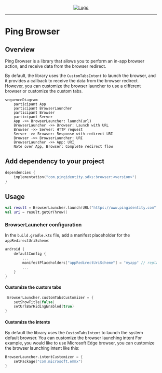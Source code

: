 <p align="center">
  <a href="https://github.com/ForgeRock/ping-android-sdk">
    <img src="https://www.pingidentity.com/content/dam/picr/nav/Ping-Logo-2.svg" alt="Logo">
  </a>
  <hr/>
</p>

# Ping Browser

## Overview

Ping Browser is a library that allows you to perform an in-app browser action, and receive data from the browser
redirect.

By default, the library uses the `CustomTabsIntent` to launch the browser, and it provides a callback to receive the
data from the browser redirect. However, you can customize the browser launcher to use a different browser or customize
the custom tabs.

```mermaid
sequenceDiagram
    participant App
    participant BrowserLauncher
    participant Browser
    participant Server
    App ->> BrowserLauncher: launch(url)
    BrowserLauncher ->> Browser: Launch with URL
    Browser ->> Server: HTTP request
    Server ->> Browser: Response with redirect URI
    Browser ->> BrowserLauncher: URI
    BrowserLauncher ->> App: URI
    Note over App, Browser: Complete redirect flow
```

## Add dependency to your project

```kotlin
dependencies {
    implementation("com.pingidentity.sdks:browser:<version>")
}
```

## Usage

```kotlin
val result = BrowserLauncher.launch(URL("https://www.pingidentity.com"))
val uri = result.getOrThrow()
```

### BrowserLauncher configuration

In the `build.gradle.kts` file, add a manifest placeholder for the `appRedirectUriScheme`:

```kotlin
android {
    defaultConfig {
        ...
        manifestPlaceholders["appRedirectUriScheme"] = "myapp" // replace with your app scheme
        ...
    }
}
```

#### Customize the custom tabs

```kotlin
 BrowserLauncher.customTabsCustomizer = {
    setShowTitle(false)
    setUrlBarHidingEnabled(true)
}
```

#### Customize the intents

By default the library uses the `CustomTabsIntent` to launch the system default browser. You can customize the browser launching intent
For example, you would like to use Microsoft Edge browser, you can customize the browser launching intent like this:

```kotlin
BrowserLauncher.intentCustomizer = {
    setPackage("com.microsoft.emmx")
}
```



